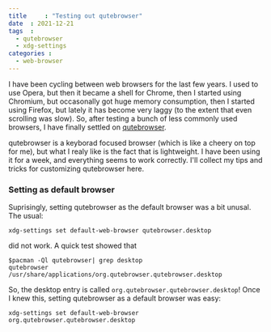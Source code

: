 ```yaml
---
title     : "Testing out qutebrowser"
date  : 2021-12-21
tags  :
  - qutebrowser
  - xdg-settings
categories :
  - web-browser
---
```


I have been cycling between web browsers for the last few years. I used to use
Opera, but then it became a shell for Chrome, then I started using Chromium,
but occasonally got huge memory consumption, then I started using Firefox, but
lately it has become very laggy (to the extent that even scrolling was slow).
So, after testing a bunch of less commonly used browsers, I have finally
settled on [qutebrowser](https://qutebrowser.org/).

<!--more-->

qutebrowser is a keyborad focused browser (which is like a cheery on top for
me), but what I realy like is the fact that is lightweight. I have been using
it for a week, and everything seems to work correctly. I'll collect my tips
and tricks for customizing qutebrowser here. 

### Setting as default browser

Suprisingly, setting qutebrowser as the default browser was a bit unusal. 
The usual:

```
xdg-settings set default-web-browser qutebrowser.desktop
```

did not work. A quick test showed that

```
$pacman -Ql qutebrowser| grep desktop
qutebrowser /usr/share/applications/org.qutebrowser.qutebrowser.desktop
```

So, the desktop entry is called `org.qutebrowser.qutebrowser.desktop`! Once I
knew this, setting qutebrowser as a default browser was easy:

```
xdg-settings set default-web-browser org.qutebrowser.qutebrowser.desktop
```

